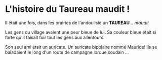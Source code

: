# L'histoire du Taureau maudit !

Il était une fois, dans les prairies de l'andoulisie un **TAUREAU**... *maudit*

Les gens du village avaient une peur bleue de lui. Sa couleur bleue était si forte qu'il faisait fuir tout les gens aux allentours.

Son seul ami était un suricate. Un suricate bipolaire nommé Maurice! Ils se baladaient le long d'un route de campagne lorque soudain ...
